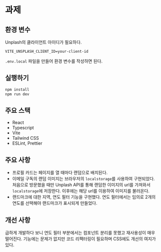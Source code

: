 # 과제

## 환경 변수

Unplash의 클라이언트 아이디가 필요하다.

```
VITE_UNSPLASH_CLIENT_ID=your-client-id
```

`.env.local` 파일을 만들어 환경 변수를 작성하면 된다.

## 실행하기

```bash
npm install
npm run dev
```

## 주요 스택

- React
- Typescript
- Vite
- Tailwind CSS
- ESLint, Prettier

## 주요 사항

- 프로필 카드는 페이지를 열 때마다 랜덤으로 배치된다.
- 이메일 구독의 랜덤 이미지는 브라우저의 `localstorage`를 사용하여 구현되었다. 처음으로 방문했을 때만 Unplash API를 통해 랜덤한 이미지의 url를 가져와서 `localstorage`에 저장한다. 이후에는 해당 url를 이용하여 이미지를 불러온다.
- 랜드마크에 대한 지역, 연도 필터 기능을 구현했다. 연도 필터에서는 임의로 2개의 연도를 선택해야 랜드마크가 표시되게 만들었다.

## 개선 사항

급하게 개발하다 보니 연도 필터 부분에서는 컴포넌트 분리를 못했고 재사용성이 매우 떨어진다. 기능에는 문제가 없지만 코드 리팩터링이 필요하며 CSS에도 개선의 여지가 있다.
